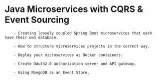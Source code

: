 # Java Microservices with CQRS & Event Sourcing

		- Creating loosely coupled Spring Boot microservices that each have their own database.
		
		- How to structure microservices projects in the correct way.
		
		- Deploy your microservices as Docker containers.
		
		- Create OAuth2.0 authorization server and API gateway.
		
		- Using MongoDB as an Event Store.
		
